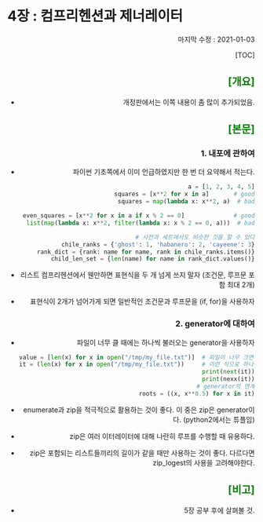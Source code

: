 # 4장 : 컴프리헨션과 제너레이터

<div style="text-align: right"> 마지막 수정 : 2021-01-03



[TOC]

## <span style="color:green">[개요]</span>

- 개정판에서는 이쪽 내용이 좀 많이 추가되었음.





## <span style="color:green">[본문]</span>

### 1.  내포에 관하여

- 파이썬 기초쪽에서 이미 언급하였지만 한 번 더 요약해서 적는다.

  ~~~python
  a = [1, 2, 3, 4, 5]
  squares = [x**2 for x in a]       # good
  squares = map(lambda x: x**2, a)  # bad
  
  even_squares = [x**2 for x in a if x % 2 == 0]              # good
  list(map(lambda x: x**2, filter(lambda x: x % 2 == 0, a)))  # bad
  
  # 사전과 세트에서도 비슷한 것을 할 수 있다
  chile_ranks = {'ghost': 1, 'habanero': 2, 'cayeene': 3}
  rank_dict = {rank: name for name, rank in chile_ranks.items()}
  child_len_set = {len(name) for name in rank_dict.values()}
  ~~~
  
- 리스트 컴프리헨션에서 웬만하면 표현식을 두 개 넘게 쓰지 말자 (조건문, 루프문 포함 최대 2개)

- 표현식이 2개가 넘어가게 되면 일반적인 조건문과 루프문을 (if, for)을 사용하자



### 2. generator에 대하여

- 파일이 너무 클 때에는 하나씩 불러오는 generator을 사용하자

  ~~~python
  value = [len(x) for x in open("/tmp/my_file.txt")]  # 파일이 너무 크면 문제 생길 수 있음
  it = (len(x) for x in open("/tmp/my_file.txt"))     # 이런 식으로 하나씩 참조 가능
  print(next(it))
  print(nexx(it))
  # generator의 연계
  roots = ((x, x**0.5) for x in it)
  ~~~
  
- enumerate과 zip을 적극적으로 활용하는 것이 좋다.  이 중은 zip은 generator이다. (python2에서는 튜플임)

- zip은 여러 이터레이터에 대해 나란히 루프를 수행할 때 유용하다.

- zip은 포함되는 리스트들끼리의 길이가 같을 때만 사용하는 것이 좋다. 다르다면 zip_logest의 사용을 고려해야한다.





## <span style="color:green">[비고]</span>

- 5장 공부 후에 살펴볼 것.